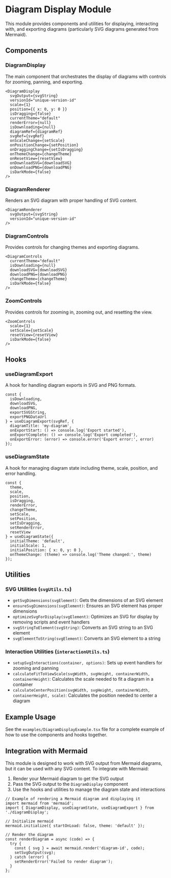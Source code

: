 # Diagram Display Module

This module provides components and utilities for displaying, interacting with, and exporting diagrams (particularly SVG diagrams generated from Mermaid).

## Components

### DiagramDisplay

The main component that orchestrates the display of diagrams with controls for zooming, panning, and exporting.

```tsx
<DiagramDisplay
  svgOutput={svgString}
  versionId="unique-version-id"
  scale={1}
  position={{ x: 0, y: 0 }}
  isDragging={false}
  currentTheme="default"
  renderError={null}
  isDownloading={null}
  diagramRef={diagramRef}
  svgRef={svgRef}
  onScaleChange={setScale}
  onPositionChange={setPosition}
  onDraggingChange={setIsDragging}
  onThemeChange={changeTheme}
  onResetView={resetView}
  onDownloadSVG={downloadSVG}
  onDownloadPNG={downloadPNG}
  isDarkMode={false}
/>
```

### DiagramRenderer

Renders an SVG diagram with proper handling of SVG content.

```tsx
<DiagramRenderer
  svgOutput={svgString}
  versionId="unique-version-id"
/>
```

### DiagramControls

Provides controls for changing themes and exporting diagrams.

```tsx
<DiagramControls
  currentTheme="default"
  isDownloading={null}
  downloadSVG={downloadSVG}
  downloadPNG={downloadPNG}
  changeTheme={changeTheme}
  isDarkMode={false}
/>
```

### ZoomControls

Provides controls for zooming in, zooming out, and resetting the view.

```tsx
<ZoomControls
  scale={1}
  setScale={setScale}
  resetView={resetView}
  isDarkMode={false}
/>
```

## Hooks

### useDiagramExport

A hook for handling diagram exports in SVG and PNG formats.

```tsx
const {
  isDownloading,
  downloadSVG,
  downloadPNG,
  exportSVGString,
  exportPNGDataUrl
} = useDiagramExport(svgRef, {
  diagramTitle: 'my-diagram',
  onExportStart: () => console.log('Export started'),
  onExportComplete: () => console.log('Export completed'),
  onExportError: (error) => console.error('Export error:', error)
});
```

### useDiagramState

A hook for managing diagram state including theme, scale, position, and error handling.

```tsx
const {
  theme,
  scale,
  position,
  isDragging,
  renderError,
  changeTheme,
  setScale,
  setPosition,
  setIsDragging,
  setRenderError,
  resetView
} = useDiagramState({
  initialTheme: 'default',
  initialScale: 1,
  initialPosition: { x: 0, y: 0 },
  onThemeChange: (theme) => console.log('Theme changed:', theme)
});
```

## Utilities

### SVG Utilities (`svgUtils.ts`)

- `getSvgDimensions(svgElement)`: Gets the dimensions of an SVG element
- `ensureSvgDimensions(svgElement)`: Ensures an SVG element has proper dimensions
- `optimizeSvgForDisplay(svgElement)`: Optimizes an SVG for display by removing scripts and event handlers
- `svgStringToElement(svgString)`: Converts an SVG string to an SVG element
- `svgElementToString(svgElement)`: Converts an SVG element to a string

### Interaction Utilities (`interactionUtils.ts`)

- `setupSvgInteractions(container, options)`: Sets up event handlers for zooming and panning
- `calculateFitToViewScale(svgWidth, svgHeight, containerWidth, containerHeight)`: Calculates the scale needed to fit a diagram in a container
- `calculateCenterPosition(svgWidth, svgHeight, containerWidth, containerHeight, scale)`: Calculates the position needed to center a diagram

## Example Usage

See the `examples/DiagramDisplayExample.tsx` file for a complete example of how to use the components and hooks together.

## Integration with Mermaid

This module is designed to work with SVG output from Mermaid diagrams, but it can be used with any SVG content. To integrate with Mermaid:

1. Render your Mermaid diagram to get the SVG output
2. Pass the SVG output to the `DiagramDisplay` component
3. Use the hooks and utilities to manage the diagram state and interactions

```tsx
// Example of rendering a Mermaid diagram and displaying it
import mermaid from 'mermaid';
import { DiagramDisplay, useDiagramState, useDiagramExport } from './diagramDisplay';

// Initialize mermaid
mermaid.initialize({ startOnLoad: false, theme: 'default' });

// Render the diagram
const renderDiagram = async (code) => {
  try {
    const { svg } = await mermaid.render('diagram-id', code);
    setSvgOutput(svg);
  } catch (error) {
    setRenderError('Failed to render diagram');
  }
};
``` 